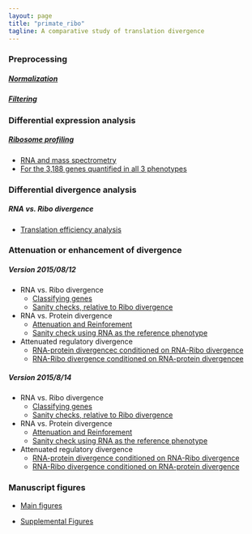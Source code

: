 ```yaml
---
layout: page
title: "primate_ribo"
tagline: A comparative study of translation divergence
---
```




### Preprocessing

##### [Normalization](project/analysis/upcoming.html)

##### [Filtering](project/analysis/upcoming.html)





### Differential expression analysis

##### [Ribosome profiling](project/analysis/DE-ribo.html)

* [RNA and mass spectrometry](project/analysis/upcoming.html)
* [For the 3,188 genes quantified in all 3 phenotypes](project/analysis/upcoming.html)





### Differential divergence analysis

##### RNA vs. Ribo divergence

* [Translation efficiency analysis](project/analysis/compare-ribo-rna-divergence.html)






### Attenuation or enhancement of divergence

##### Version 2015/08/12

* RNA vs. Ribo divergence
    * [Classifying genes](project/analysis/compare-ribo-rna-direction.html)
    * [Sanity checks, relative to Ribo divergence](project/analysis/divergence-check-rna-ref.html)
* RNA vs. Protein divergence
    * [Attenuation and Reinforement](project/analysis/compare-rna-pro-divergence.html)
    * [Sanity check using RNA as the reference phenotype](project/analysis/divergence-check-pro-ref-rna.html)
* Attenuated regulatory divergence
    * [RNA-protein divergencec conditioned on RNA-Ribo divergence](project/analysis/translation_efficiency_and_protein.html)
    * [RNA-Ribo divergence conditioned on RNA-protein divergencee](project/analysis/translation_and_attenuated_protein.html)


##### Version 2015/8/14

* RNA vs. Ribo divergence 
    * [Classifying genes](project/analysis/compare-ribo-rna-direction.html)
    * [Sanity checks, relative to Ribo divergence](project/analysis/divergence-check-rna-ref.html)
* RNA vs. Protein divergence
    * [Attenuation and Reinforement](project/analysis/compare-rna-pro-divergence.html)
    * [Sanity check using RNA as the reference phenotype](project/analysis/divergence-check-pro-ref-rna.html)
* Attenuated regulatory divergence
    * [RNA-protein divergence conditioned on RNA-Ribo divergence](project/analysis/translation-efficiency-protein-divergence-20150814.html)
    * [RNA-Ribo divergence conditioned on RNA-protein divergence](project/analysis/translation_and_attenuated_protein_new_def.html)






### Manuscript figures

* [Main figures](upcoming.html)

* [Supplemental Figures](upcoming.html)
